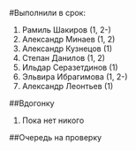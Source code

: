 #Выполнили в срок:
1. Рамиль Шакиров (1, 2-)
2. Александр Минаев (1, 2)
3. Александр Кузнецов (1)
4. Степан Данилов (1, 2)
5. Ильдар Серазетдинов (1)
6. Эльвира Ибрагимова (1, 2-)
7. Александр Леонтьев (1)

##Вдогонку
1. Пока нет никого

##Очередь на проверку



